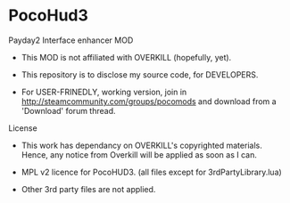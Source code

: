 PocoHud3
========

Payday2 Interface enhancer MOD

* This MOD is not affiliated with OVERKILL (hopefully, yet).

* This repository is to disclose my source code, for DEVELOPERS.

* For USER-FRINEDLY, working version, join in http://steamcommunity.com/groups/pocomods and download from a 'Download' forum thread.

License

* This work has dependancy on OVERKILL's copyrighted materials. Hence, any notice from Overkill will be applied as soon as I can.

* MPL v2 licence for PocoHUD3. (all files except for 3rdPartyLibrary.lua)

* Other 3rd party files are not applied.
